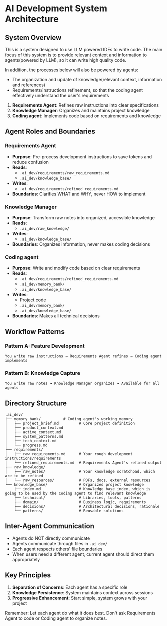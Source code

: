 # AI Development System Architecture

## System Overview

This is a system designed to use LLM powered IDEs to write code. The main focus of this system is to provide relevant context and information to agents(powered by LLM), so it can write high quality code.

In addition, the processes below will also be powered by agents:

- The organization and update of knowledge(relevant context, information and references)
- Requirements/instructions refinement, so that the coding agent effectively understand the user's requirements

1. **Requirements Agent**: Refines raw instructions into clear specifications
2. **Knowledge Manager**: Organizes and maintains project knowledge
3. **Coding agent**: Implements code based on requirements and knowledge

## Agent Roles and Boundaries

### Requirements Agent

- **Purpose**: Pre-process development instructions to save tokens and reduce confusion
- **Reads**:
  - `.ai_dev/requirements/raw_requirements.md`
  - `.ai_dev/knowledge_base/`
- **Writes**:
  - `.ai_dev/requirements/refined_requirements.md`
- **Boundaries**: Clarifies WHAT and WHY, never HOW to implement

### Knowledge Manager  

- **Purpose**: Transform raw notes into organized, accessible knowledge
- **Reads**:
  - `.ai_dev/raw_knowledge/`
- **Writes**:
  - `.ai_dev/knowledge_base/`
- **Boundaries**: Organizes information, never makes coding decisions

### Coding agent

- **Purpose**: Write and modify code based on clear requirements
- **Reads**:
  - `.ai_dev/requirements/refined_requirements.md`
  - `.ai_dev/memory_bank/`
  - `.ai_dev/knowledge_base/`
- **Writes**:
  - Project code
  - `.ai_dev/memory_bank/`
  - `.ai_dev/knowledge_base/`
- **Boundaries**: Makes all technical decisions

## Workflow Patterns

### Pattern A: Feature Development

```text
You write raw instructions → Requirements Agent refines → Coding agent implements
```

### Pattern B: Knowledge Capture  

```text
You write raw notes → Knowledge Manager organizes → Available for all agents
```

## Directory Structure

```text
.ai_dev/
├── memory_bank/          # Coding agent's working memory
│   ├── project_brief.md         # Core project definition
│   ├── product_context.md
│   ├── active_context.md
│   ├── system_patterns.md
│   ├── tech_context.md
│   └── progress.md
├── requirements/
│   ├── raw_requirements.md      # Your rough development instructions/requirements
│   └── refined_requirements.md  # Requirements Agent's refined output
├── raw_knowledge/ 
│   ├── raw_notes/               # Your knowledge scratchpad, which are to be refined
│   └── raw_resources/           # PDFs, docs, external resources
└── knowledge_base/              # Organized project knowledge
    ├── index.md                 # Knowledge base index, which is going to be used by the Coding agent to find relevant knowledge
    ├── technical/               # Libraries, tools, patterns
    ├── domain/                  # Business logic, requirements
    ├── decisions/               # Architectural decisions, rationale
    └── patterns/                # Reusable solutions
```

## Inter-Agent Communication

- Agents do NOT directly communicate
- Agents communicate through files in `.ai_dev/`
- Each agent respects others' file boundaries
- When users need a different agent, current agent should direct them appropriately

## Key Principles

1. **Separation of Concerns**: Each agent has a specific role
2. **Knowledge Persistence**: System maintains context across sessions
3. **Progressive Enhancement**: Start simple, system grows with your project

Remember: Let each agent do what it does best. Don't ask Requirements Agent to code or Coding agent to organize notes.
